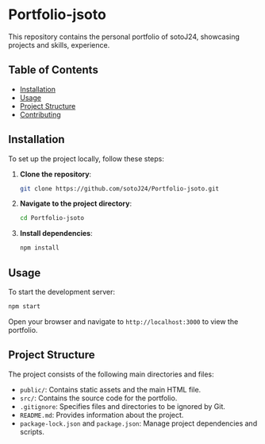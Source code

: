 # Portfolio-jsoto

This repository contains the personal portfolio of sotoJ24, showcasing projects and skills, experience.

## Table of Contents

- [Installation](#installation)
- [Usage](#usage)
- [Project Structure](#project-structure)
- [Contributing](#contributing)

## Installation

To set up the project locally, follow these steps:

1. **Clone the repository**:

   ```bash
   git clone https://github.com/sotoJ24/Portfolio-jsoto.git
   ```

2. **Navigate to the project directory**:

   ```bash
   cd Portfolio-jsoto
   ```

3. **Install dependencies**:

   ```bash
   npm install
   ```

## Usage

To start the development server:

```bash
npm start
```

Open your browser and navigate to `http://localhost:3000` to view the portfolio.

## Project Structure

The project consists of the following main directories and files:

- `public/`: Contains static assets and the main HTML file.
- `src/`: Contains the source code for the portfolio.
- `.gitignore`: Specifies files and directories to be ignored by Git.
- `README.md`: Provides information about the project.
- `package-lock.json` and `package.json`: Manage project dependencies and scripts.
